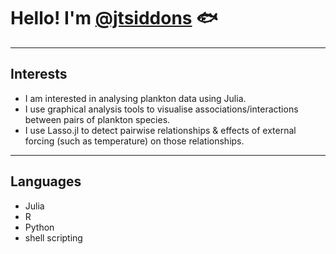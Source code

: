 # Hello! I'm [@jtsiddons](https://www.github.com/jtsiddons) :fish:

---

## Interests

- I am interested in analysing plankton data using Julia.
- I use graphical analysis tools to visualise associations/interactions between pairs of plankton species.
- I use Lasso.jl to detect pairwise relationships & effects of external forcing (such as temperature) on those relationships.

---

## Languages

- Julia
- R
- Python
- shell scripting

